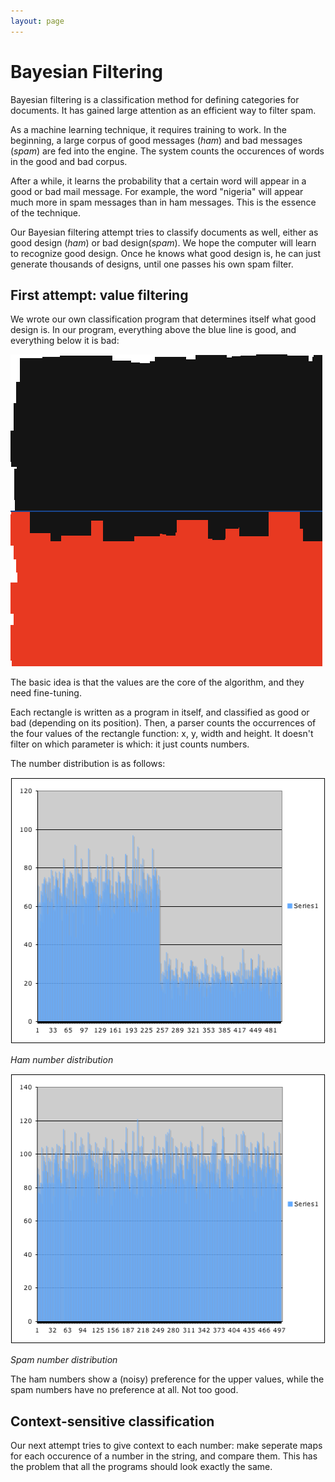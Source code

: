 ```yaml
---
layout: page
---
```

<h1>Bayesian Filtering</h1>

<p>Bayesian filtering is a classification method for defining categories for documents. It has gained large attention as an efficient way to filter spam.</p>

<p>As a machine learning technique, it requires training to work. In the beginning, a large corpus of good messages (<em>ham</em>) and bad messages (<em>spam</em>) are fed into the engine. The system counts the occurences of words in the good and bad corpus.</p>

<p>After a while, it learns the probability that a certain word will appear in a good or bad mail message. For example, the word "nigeria" will appear much more in spam messages than in ham messages. This is the essence of the technique.</p>

<p>Our Bayesian filtering attempt tries to classify documents as well, either as good design (<em>ham</em>) or bad design(<em>spam</em>). We hope the computer will learn to recognize good design. Once he knows what good design is, he can just generate thousands of designs, until one passes his own spam filter.</p>

<h2>First attempt: value filtering</h2>

<p>We wrote our own classification program that determines itself what good design is. In our program, everything above the blue line is good, and everything below it is bad:</p>

<p><span class="media"><img src="/static/media/bayesian-01.png" width="499" height="499" alt="" /></span>
</p>

<p>The basic idea is that the values are the core of the algorithm, and they need fine-tuning.</p>

<p>Each rectangle is written as a program in itself, and classified as good or bad (depending on its position). Then, a parser counts the occurrences of the four values of the rectangle function: x, y, width and height. It doesn't filter on which parameter is which: it just counts numbers.</p>

<p>The number distribution is as follows: </p>

<p><span class="media"><img src="/static/media/ham01.png" width="517" height="426" alt="" /></span>

<em>Ham number distribution</em></p>

<p><span class="media"><img src="/static/media/spam01.png" width="523" height="432" alt="" /></span>

<em>Spam number distribution</em></p>

<p>The ham numbers show a (noisy) preference for the upper values, while the spam numbers have no preference at all. Not too good.</p>

<h2>Context-sensitive classification</h2>

<p>Our next attempt tries to give context to each number: make seperate maps for each occurence of a number in the string, and compare them. This has the problem that all the programs should look exactly the same.</p>
